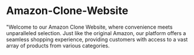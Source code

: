 # Amazon-Clone-Website
"Welcome to our Amazon Clone Website, where convenience meets unparalleled selection. Just like the original Amazon, our platform offers a seamless shopping experience, providing customers with access to a vast array of products from various categories.

